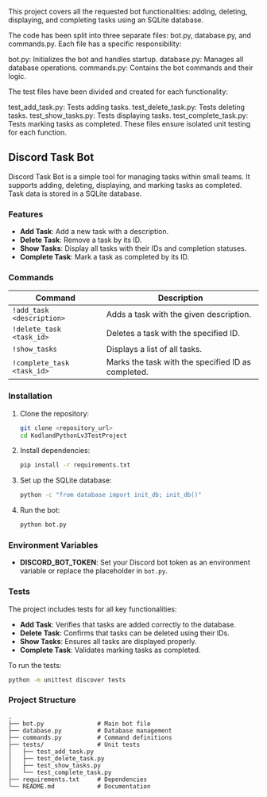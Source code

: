 This project covers all the requested bot functionalities: adding, deleting, displaying, and completing tasks using an SQLite database.

The code has been split into three separate files: bot.py, database.py, and commands.py. Each file has a specific responsibility:

bot.py: Initializes the bot and handles startup.
database.py: Manages all database operations.
commands.py: Contains the bot commands and their logic.

The test files have been divided and created for each functionality:

test_add_task.py: Tests adding tasks.
test_delete_task.py: Tests deleting tasks.
test_show_tasks.py: Tests displaying tasks.
test_complete_task.py: Tests marking tasks as completed.
These files ensure isolated unit testing for each function.

## Discord Task Bot

Discord Task Bot is a simple tool for managing tasks within small teams. It supports adding, deleting, displaying, and marking tasks as completed. Task data is stored in a SQLite database.

### Features
- **Add Task**: Add a new task with a description.
- **Delete Task**: Remove a task by its ID.
- **Show Tasks**: Display all tasks with their IDs and completion statuses.
- **Complete Task**: Mark a task as completed by its ID.

### Commands
| Command                  | Description                                   |
|--------------------------|-----------------------------------------------|
| `!add_task <description>` | Adds a task with the given description.      |
| `!delete_task <task_id>`  | Deletes a task with the specified ID.        |
| `!show_tasks`             | Displays a list of all tasks.                |
| `!complete_task <task_id>`| Marks the task with the specified ID as completed. |

### Installation

1. Clone the repository:
    ```bash
    git clone <repository_url>
    cd KodlandPythonLv3TestProject
    ```

2. Install dependencies:
    ```bash
    pip install -r requirements.txt
    ```

3. Set up the SQLite database:
    ```bash
    python -c "from database import init_db; init_db()"
    ```

4. Run the bot:
    ```bash
    python bot.py
    ```

### Environment Variables
- **DISCORD_BOT_TOKEN**: Set your Discord bot token as an environment variable or replace the placeholder in `bot.py`.

### Tests
The project includes tests for all key functionalities:
- **Add Task**: Verifies that tasks are added correctly to the database.
- **Delete Task**: Confirms that tasks can be deleted using their IDs.
- **Show Tasks**: Ensures all tasks are displayed properly.
- **Complete Task**: Validates marking tasks as completed.

To run the tests:
```bash
python -m unittest discover tests
```

### Project Structure
```
.
├── bot.py               # Main bot file
├── database.py          # Database management
├── commands.py          # Command definitions
├── tests/               # Unit tests
│   ├── test_add_task.py
│   ├── test_delete_task.py
│   ├── test_show_tasks.py
│   └── test_complete_task.py
├── requirements.txt     # Dependencies
└── README.md            # Documentation
